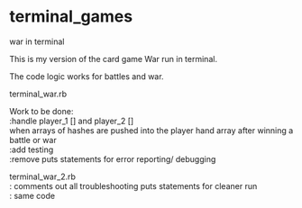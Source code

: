 terminal_games
==============

war in terminal

This is my version of the card game War run in terminal.

The code logic works for battles and war.

terminal_war.rb

Work to be done:<br>
   :handle player_1 [] and player_2 []<br>
    when arrays of hashes are pushed into the player hand array after winning a battle or war <br>
   :add testing<br>
   :remove puts statements for error reporting/ debugging<br>
   
terminal_war_2.rb<br>
  : comments out all troubleshooting puts statements for cleaner run<br>
  : same code<br>
